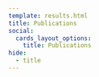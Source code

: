```yaml
---
template: results.html
title: Publications
social:
  cards_layout_options:
    title: Publications
hide:
  - title
---
```

